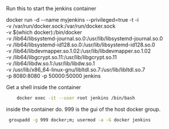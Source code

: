 
Run this to start the jenkins container

docker run -d --name myjenkins --privileged=true -t -i \
    -v /var/run/docker.sock:/var/run/docker.sock \
    -v $(which docker):/bin/docker \
    -v /lib64/libsystemd-journal.so.0:/usr/lib/libsystemd-journal.so.0 \
    -v /lib64/libsystemd-id128.so.0:/usr/lib/libsystemd-id128.so.0 \
    -v /lib64/libdevmapper.so.1.02:/usr/lib/libdevmapper.so.1.02 \
    -v /lib64/libgcrypt.so.11:/usr/lib/libgcrypt.so.11 \
    -v /lib64/libdw.so.1:/usr/lib/libdw.so.1 \
    -v /usr/lib/x86_64-linux-gnu/libltdl.so.7:/usr/lib/libltdl.so.7 \
    -p 8080:8080 -p 50000:50000 jenkins
    
    
Get a shell inside the container

```bash   
    docker exec -it --user root jenkins /bin/bash
```

inside the container do. 999 is the gui of the host docker group.
```bash
 groupadd -g 999 docker;m; usermod -a -G docker jenkins

```

